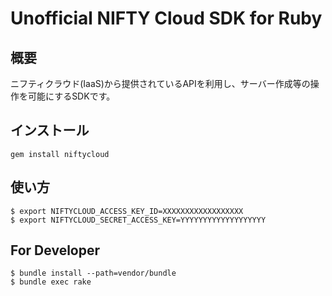 # Unofficial NIFTY Cloud SDK for Ruby

## 概要
ニフティクラウド(IaaS)から提供されているAPIを利用し、サーバー作成等の操作を可能にするSDKです。

## インストール
```
gem install niftycloud
```

## 使い方
```
$ export NIFTYCLOUD_ACCESS_KEY_ID=XXXXXXXXXXXXXXXXXX
$ export NIFTYCLOUD_SECRET_ACCESS_KEY=YYYYYYYYYYYYYYYYYYY
```

## For Developer
```
$ bundle install --path=vendor/bundle
$ bundle exec rake
```